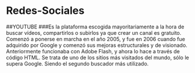 # Redes-Sociales
##YOUTUBE
###Es la plataforma escogida mayoritariamente a la hora de buscar 
vídeos, compartirlos o subirlos ya que crear un canal es gratuito.
Comenzó a ponerse en marcha en el año 2005, y fue en 2006 cuando 
fue adquirido por Google y comenzó sus mejoras estructurales y de
visionado. Anteriormente funcionaba con Adobe Flash, y ahora lo 
hace a través de código HTML.
Se trata de uno de los sitios más visitados del mundo, sólo le 
supera Google. Siendo el segundo buscador más utilizado.